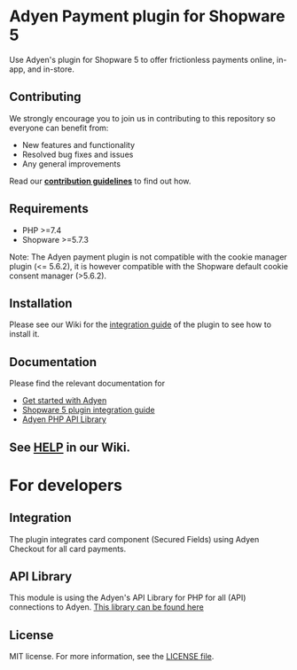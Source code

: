 # Adyen Payment plugin for Shopware 5
Use Adyen's plugin for Shopware 5 to offer frictionless payments online, in-app, and in-store.

## Contributing
We strongly encourage you to join us in contributing to this repository so everyone can benefit from:
* New features and functionality
* Resolved bug fixes and issues
* Any general improvements

Read our [**contribution guidelines**](https://github.com/Adyen/.github/blob/master/CONTRIBUTING.md) to find out how.

## Requirements
* PHP >=7.4
* Shopware >=5.7.3

Note: The Adyen payment plugin is not compatible with the cookie manager plugin (<= 5.6.2), it is however compatible with the Shopware default cookie consent manager (>5.6.2).

## Installation
Please see our Wiki for the [integration guide](https://github.com/Adyen/adyen-shopware5/wiki) of the plugin to see how to install it.


## Documentation
Please find the relevant documentation for
 - [Get started with Adyen](https://docs.adyen.com/user-management/get-started-with-adyen)
 - [Shopware 5 plugin integration guide](https://github.com/Adyen/adyen-shopware5/wiki)
 - [Adyen PHP API Library](https://docs.adyen.com/development-resources/libraries#php)

## See [HELP](https://github.com/Adyen/adyen-shopware5/wiki#help) in our Wiki.

# For developers

## Integration
The plugin integrates card component (Secured Fields) using Adyen Checkout for all card payments.

## API Library
This module is using the Adyen's API Library for PHP for all (API) connections to Adyen.
<a href="https://github.com/Adyen/adyen-php-api-library" target="_blank">This library can be found here</a>

## License
MIT license. For more information, see the [LICENSE file](LICENSE).
